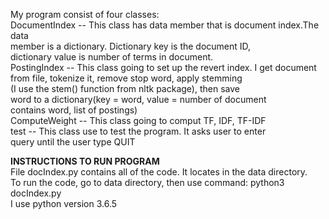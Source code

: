 My program consist of four classes:  
   DocumentIndex -- This class has data member that is document index.The data  
                    member is a dictionary. Dictionary key is the document ID,  
                    dictionary value is number of terms in document.  
   PostingIndex  -- This class going to set up the revert index. I get document  
                    from file, tokenize it, remove stop word, apply stemming  
                    (I use the stem() function from nltk package), then save  
                    word to a dictionary(key = word, value = number of document  
                    contains word, list of postings)  
   ComputeWeight -- This class going to comput TF, IDF, TF-IDF  
   test          -- This class use to test the program. It asks user to enter  
                    query until the user type QUIT  

**INSTRUCTIONS TO RUN PROGRAM**  
File docIndex.py contains all of the code. It locates in the data directory.  
To run the code, go to data directory, then use command: python3 docIndex.py  
I use python version 3.6.5
   		    